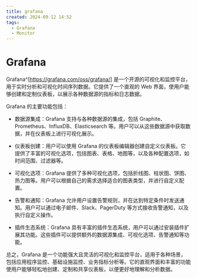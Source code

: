 ```yaml
---
title: grafana
created: 2024-09-12 14:52
tags:
  - Grafana
  - Monitor
---
```


<!-- markdownlint-disable MD025 -->

# Grafana

Grafana^[https://grafana.com/oss/grafana/] 是一个开源的可视化和监控平台，用于实时分析和可视化时间序列数据。它提供了一个直观的 Web 界面，使用户能够创建和定制仪表板，以展示各种数据源的指标和日志数据。

Grafana 的主要功能包括：

- 数据源集成：Grafana 支持与各种数据源的集成，包括 Graphite、Prometheus、InfluxDB、Elasticsearch 等。用户可以从这些数据源中获取数据，并在仪表板上进行可视化展示。

- 仪表板创建：用户可以使用 Grafana 的仪表板编辑器创建自定义仪表板。它提供了丰富的可视化选项，包括图表、表格、地图等，以及各种配置选项，如时间范围、过滤器等。

- 可视化选项：Grafana 提供了多种可视化选项，包括折线图、柱状图、饼图、热力图等。用户可以根据自己的需求选择适合的图表类型，并进行自定义配置。

- 告警和通知：Grafana 允许用户设置告警规则，并在达到特定条件时发送通知。用户可以通过电子邮件、Slack、PagerDuty 等方式接收告警通知，以及执行自定义操作。

- 插件生态系统：Grafana 具有丰富的插件生态系统，用户可以通过安装插件扩展其功能。这些插件可以提供额外的数据源集成、可视化选项、告警通知等功能。

总之，Grafana 是一个功能强大且灵活的可视化和监控平台，适用于各种场景，包括应用程序监控、基础设施监控、业务指标分析等。它的直观界面和丰富的功能使用户能够轻松地创建、定制和共享仪表板，以便更好地理解和分析数据。
